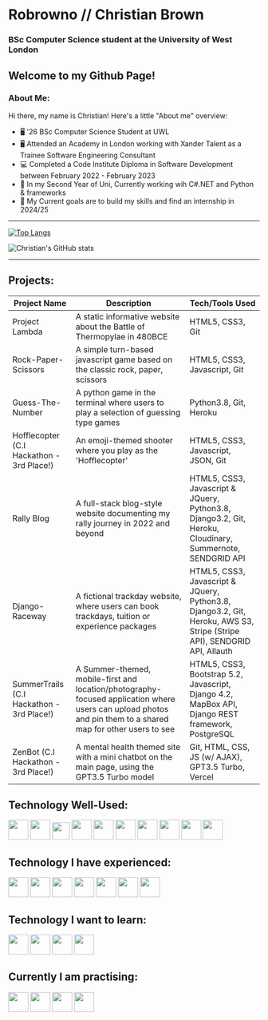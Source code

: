 # Robrowno // Christian Brown

### BSc Computer Science student at the University of West London


Welcome to my Github Page!
----
### About Me:

Hi there, my name is Christian! Here's a little "About me" overview:
  - 🖥️ '26 BSc Computer Science Student at UWL
  - 🖥️ Attended an Academy in London working with Xander Talent as a Trainee Software Engineering Consultant
  - 💻 Completed a Code Institute Diploma in Software Development between February 2022 - February 2023
  - 🎯 In my Second Year of Uni, Currently working wih C#.NET and Python & frameworks
  - 🎯 My Current goals are to build my skills and find an internship in 2024/25

 
----

[![Top Langs](https://github-readme-stats.vercel.app/api/top-langs/?username=Robrowno&layout=compact)](https://github.com/anuraghazra/github-readme-stats)

![Christian's GitHub stats](https://github-readme-stats.vercel.app/api?username=Robrowno&show_icons=true&theme=radical)

----

## Projects:

| Project Name  	| Description  	| Tech/Tools Used  	|
|---	            |---	          |---	              |
| Project Lambda  | A static informative website about the Battle of Thermopylae in 480BCE | HTML5, CSS3, Git  	|
| Rock-Paper-Scissors  | A simple turn-based javascript game based on the classic rock, paper, scissors  	| HTML5, CSS3, Javascript, Git  	|
| Guess-The-Number  | A python game in the terminal where users to play a selection of guessing type games   | Python3.8, Git, Heroku  	|
| Hofflecopter (C.I Hackathon - 3rd Place!)	| An emoji-themed shooter where you play as the 'Hofflecopter'   	| HTML5, CSS3, Javascript, JSON, Git   	|
| Rally Blog  | A full-stack blog-style website documenting my rally journey in 2022 and beyond 	| HTML5, CSS3, Javascript & JQuery, Python3.8, Django3.2, Git, Heroku, Cloudinary, Summernote, SENDGRID API  	|
| Django-Raceway  | A fictional trackday website, where users can book trackdays, tuition or experience packages 	| HTML5, CSS3, Javascript & JQuery, Python3.8, Django3.2, Git, Heroku, AWS S3, Stripe (Stripe API), SENDGRID API, Allauth 	|
| SummerTrails (C.I Hackathon - 3rd Place!)| A Summer-themed, mobile-first and location/photography-focused application where users can upload photos and pin them to a shared map for other users to see| HTML5, CSS3, Bootstrap 5.2, Javascript, Django 4.2, MapBox API, Django REST framework, PostgreSQL |
|ZenBot (C.I Hackathon - 3rd Place!)| A mental health themed site with a mini chatbot on the main page, using the GPT3.5 Turbo model | Git, HTML, CSS, JS (w/ AJAX), GPT3.5 Turbo, Vercel |

## Technology Well-Used:

<div style="display:inline-block">
 <img src="https://cdn.jsdelivr.net/gh/devicons/devicon/icons/html5/html5-original-wordmark.svg" height=40px/>
 <img src="https://cdn.jsdelivr.net/gh/devicons/devicon/icons/css3/css3-original-wordmark.svg" height=40px/>
 <img src="https://cdn.jsdelivr.net/gh/devicons/devicon/icons/javascript/javascript-original.svg" height=35px/>
 <img src="https://cdn.jsdelivr.net/gh/devicons/devicon/icons/python/python-original-wordmark.svg" height=40px/>
 <img src="https://cdn.jsdelivr.net/gh/devicons/devicon/icons/jquery/jquery-original-wordmark.svg" height=40px/>
 <img src="https://cdn.jsdelivr.net/gh/devicons/devicon/icons/bootstrap/bootstrap-original-wordmark.svg" height=40px/>
 <img src="https://cdn.jsdelivr.net/gh/devicons/devicon/icons/django/django-plain-wordmark.svg" height=40px/>
 <img src="https://cdn.jsdelivr.net/gh/devicons/devicon/icons/heroku/heroku-plain-wordmark.svg" height=40px/>
 <img src="https://cdn.jsdelivr.net/gh/devicons/devicon/icons/git/git-original-wordmark.svg" height=40px/>
 <img src="https://cdn.jsdelivr.net/gh/devicons/devicon@latest/icons/vscode/vscode-original.svg" height=40px/>
          
 
</div>

## Technology I have experienced:
<div style="display:inline-block">
  <img src="https://cdn.jsdelivr.net/gh/devicons/devicon/icons/java/java-original-wordmark.svg" height=40px/>
  <img src="https://cdn.jsdelivr.net/gh/devicons/devicon/icons/nodejs/nodejs-original-wordmark.svg" height=40px/>
  <img src="https://cdn.jsdelivr.net/gh/devicons/devicon/icons/react/react-original-wordmark.svg" height=40px/>
  <img src="https://cdn.jsdelivr.net/gh/devicons/devicon/icons/nextjs/nextjs-original.svg" height=40px/>
  <img src="https://cdn.jsdelivr.net/gh/devicons/devicon@latest/icons/vercel/vercel-original.svg" height=40px/>
  <img src="https://cdn.jsdelivr.net/gh/devicons/devicon@latest/icons/tailwindcss/tailwindcss-original-wordmark.svg" height=40px/>
  <img src="https://cdn.jsdelivr.net/gh/devicons/devicon@latest/icons/postgresql/postgresql-original.svg" height=40px/>
 
 </div>
 
## Technology I want to learn:
<div style="display:inline-block">
  <img src="https://cdn.jsdelivr.net/gh/devicons/devicon@latest/icons/pandas/pandas-original.svg" height=40px/>
  <img src="https://cdn.jsdelivr.net/gh/devicons/devicon@latest/icons/pytorch/pytorch-original.svg" height=40px/>
  <img src="https://cdn.jsdelivr.net/gh/devicons/devicon@latest/icons/tensorflow/tensorflow-original.svg" height=40px/>
  <img src="https://cdn.jsdelivr.net/gh/devicons/devicon@latest/icons/matplotlib/matplotlib-original.svg" height=40px/>
          
 </div>
 
 ## Currently I am practising:
 
 <div style="display:inline-block">
 <img src="https://cdn.jsdelivr.net/gh/devicons/devicon/icons/python/python-original-wordmark.svg" height=40px/>
 <img src="https://cdn.jsdelivr.net/gh/devicons/devicon@latest/icons/pandas/pandas-original.svg" height=40px/>
 <img src="https://cdn.jsdelivr.net/gh/devicons/devicon@latest/icons/kaggle/kaggle-original.svg" height=40px/>
 <img src="https://cdn.jsdelivr.net/gh/devicons/devicon@latest/icons/azuresqldatabase/azuresqldatabase-original.svg" height=40px/>
          
 </div>

